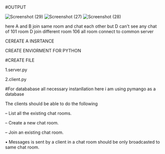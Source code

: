 
#OUTPUT

![Screenshot (29)](https://github.com/vaishnavikapile22/cli-based-chat-tool/assets/149785862/b247d222-78da-423f-8067-6d6dc508002f)
![Screenshot (27)](https://github.com/vaishnavikapile22/cli-based-chat-tool/assets/149785862/e8dd2f85-66eb-45d7-a330-60efe5ec91da)
![Screenshot (28)](https://github.com/vaishnavikapile22/cli-based-chat-tool/assets/149785862/acaf8a3b-dcfa-44c0-8bc2-85077287817f)

here A and B join same room and chat each other but D can't see any chat of 101 room D join different room 106 all room connect to common server

CEREATE A INSRTANCE

CREATE ENVIORMENT FOR PYTHON

#CREATE FILE

1.server.py

2.client.py

#For datababase all necessary instanllation
here i am using pymango as a database

The clients should be able to do the following

– List all the existing chat rooms.

– Create a new chat room.

– Join an existing chat room.

• Messages is sent by a client in a chat room should be only broadcasted to same chat
room.

